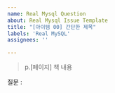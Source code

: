 ```yaml
---
name: Real Mysql Question
about: Real Mysql Issue Template
title: "[아이템 00] 간단한 제목"
labels: 'Real MySQL'
assignees: ''

---
```


> p.[페이지] 책 내용

질문 :
